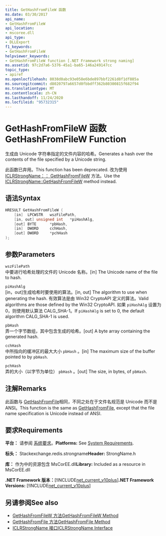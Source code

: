 ```yaml
---
title: GetHashFromFileW 函数
ms.date: 03/30/2017
api_name:
- GetHashFromFileW
api_location:
- mscoree.dll
api_type:
- DLLExport
f1_keywords:
- GetHashFromFileW
helpviewer_keywords:
- GetHashFromFileW function [.NET Framework strong naming]
ms.assetid: 97c2d7a6-5376-45a1-ba65-146a249147cc
topic_type:
- apiref
ms.openlocfilehash: 8038d0abc93e058e6bde897bbf2261d8f1df885a
ms.sourcegitcommit: d8020797a6657d0fbbdff362b80300815f682f94
ms.translationtype: MT
ms.contentlocale: zh-CN
ms.lasthandoff: 11/24/2020
ms.locfileid: "95732315"
---
```

# <a name="gethashfromfilew-function"></a><span data-ttu-id="c4c05-102">GetHashFromFileW 函数</span><span class="sxs-lookup"><span data-stu-id="c4c05-102">GetHashFromFileW Function</span></span>

<span data-ttu-id="c4c05-103">生成由 Unicode 字符串指定的文件内容的哈希。</span><span class="sxs-lookup"><span data-stu-id="c4c05-103">Generates a hash over the contents of the file specified by a Unicode string.</span></span>  
  
 <span data-ttu-id="c4c05-104">此函数已弃用。</span><span class="sxs-lookup"><span data-stu-id="c4c05-104">This function has been deprecated.</span></span> <span data-ttu-id="c4c05-105">改为使用 [ICLRStrongName：： GetHashFromFileW](../hosting/iclrstrongname-gethashfromfilew-method.md) 方法。</span><span class="sxs-lookup"><span data-stu-id="c4c05-105">Use the [ICLRStrongName::GetHashFromFileW](../hosting/iclrstrongname-gethashfromfilew-method.md) method instead.</span></span>  
  
## <a name="syntax"></a><span data-ttu-id="c4c05-106">语法</span><span class="sxs-lookup"><span data-stu-id="c4c05-106">Syntax</span></span>  
  
```cpp  
HRESULT GetHashFromFileW (
    [in]  LPCWSTR   wszFilePath,  
    [in, out] unsigned int   *piHashAlg,  
    [out] BYTE      *pbHash,  
    [in]  DWORD     cchHash,  
    [out] DWORD     *pchHash  
);
```  
  
## <a name="parameters"></a><span data-ttu-id="c4c05-107">参数</span><span class="sxs-lookup"><span data-stu-id="c4c05-107">Parameters</span></span>  

 `wszFilePath`  
 <span data-ttu-id="c4c05-108">中要进行哈希处理的文件的 Unicode 名称。</span><span class="sxs-lookup"><span data-stu-id="c4c05-108">[in] The Unicode name of the file to hash.</span></span>  
  
 `piHashAlg`  
 <span data-ttu-id="c4c05-109">[in，out]生成哈希时要使用的算法。</span><span class="sxs-lookup"><span data-stu-id="c4c05-109">[in, out] The algorithm to use when generating the hash.</span></span> <span data-ttu-id="c4c05-110">有效算法是由 Win32 CryptoAPI 定义的算法。</span><span class="sxs-lookup"><span data-stu-id="c4c05-110">Valid algorithms are those defined by the Win32 CryptoAPI.</span></span> <span data-ttu-id="c4c05-111">如果 `piHashAlg` 设置为0，则使用默认算法 CALG_SHA-1。</span><span class="sxs-lookup"><span data-stu-id="c4c05-111">If `piHashAlg` is set to 0, the default algorithm CALG_SHA-1 is used.</span></span>  
  
 `pbHash`  
 <span data-ttu-id="c4c05-112">弄一个字节数组，其中包含生成的哈希。</span><span class="sxs-lookup"><span data-stu-id="c4c05-112">[out] A byte array containing the generated hash.</span></span>  
  
 `cchHash`  
 <span data-ttu-id="c4c05-113">中所指向的缓冲区的最大大小 `pbHash` 。</span><span class="sxs-lookup"><span data-stu-id="c4c05-113">[in] The maximum size of the buffer pointed to by `pbHash`.</span></span>  
  
 `pchHash`  
 <span data-ttu-id="c4c05-114">弄的大小（以字节为单位） `pbHash` 。</span><span class="sxs-lookup"><span data-stu-id="c4c05-114">[out] The size, in bytes, of `pbHash`.</span></span>  
  
## <a name="remarks"></a><span data-ttu-id="c4c05-115">注解</span><span class="sxs-lookup"><span data-stu-id="c4c05-115">Remarks</span></span>  

 <span data-ttu-id="c4c05-116">此函数与 [GetHashFromFile](gethashfromfile-function.md)相同，不同之处在于文件名规范是 Unicode 而不是 ANSI。</span><span class="sxs-lookup"><span data-stu-id="c4c05-116">This function is the same as [GetHashFromFile](gethashfromfile-function.md), except that the file name specification is Unicode instead of ANSI.</span></span>  
  
## <a name="requirements"></a><span data-ttu-id="c4c05-117">要求</span><span class="sxs-lookup"><span data-stu-id="c4c05-117">Requirements</span></span>  

 <span data-ttu-id="c4c05-118">**平台：** 请参阅 [系统要求](../../get-started/system-requirements.md)。</span><span class="sxs-lookup"><span data-stu-id="c4c05-118">**Platforms:** See [System Requirements](../../get-started/system-requirements.md).</span></span>  
  
 <span data-ttu-id="c4c05-119">**标头：** Stackexchange.redis.strongname</span><span class="sxs-lookup"><span data-stu-id="c4c05-119">**Header:** StrongName.h</span></span>  
  
 <span data-ttu-id="c4c05-120">**库：** 作为中的资源包含 MsCorEE.dll</span><span class="sxs-lookup"><span data-stu-id="c4c05-120">**Library:** Included as a resource in MsCorEE.dll</span></span>  
  
 <span data-ttu-id="c4c05-121">**.NET Framework 版本：**[!INCLUDE[net_current_v10plus](../../../../includes/net-current-v10plus-md.md)]</span><span class="sxs-lookup"><span data-stu-id="c4c05-121">**.NET Framework Versions:** [!INCLUDE[net_current_v10plus](../../../../includes/net-current-v10plus-md.md)]</span></span>  
  
## <a name="see-also"></a><span data-ttu-id="c4c05-122">另请参阅</span><span class="sxs-lookup"><span data-stu-id="c4c05-122">See also</span></span>

- [<span data-ttu-id="c4c05-123">GetHashFromFileW 方法</span><span class="sxs-lookup"><span data-stu-id="c4c05-123">GetHashFromFileW Method</span></span>](../hosting/iclrstrongname-gethashfromfilew-method.md)
- [<span data-ttu-id="c4c05-124">GetHashFromFile 方法</span><span class="sxs-lookup"><span data-stu-id="c4c05-124">GetHashFromFile Method</span></span>](../hosting/iclrstrongname-gethashfromfile-method.md)
- [<span data-ttu-id="c4c05-125">ICLRStrongName 接口</span><span class="sxs-lookup"><span data-stu-id="c4c05-125">ICLRStrongName Interface</span></span>](../hosting/iclrstrongname-interface.md)

